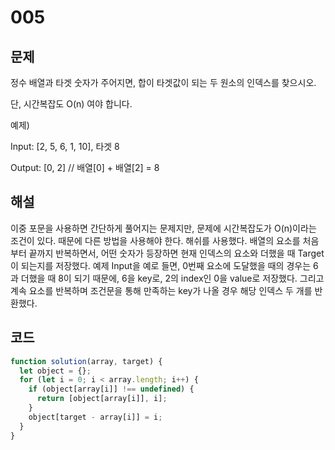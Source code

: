 # 005

## 문제

정수 배열과 타겟 숫자가 주어지면, 합이 타겟값이 되는 두 원소의 인덱스를 찾으시오.

단, 시간복잡도 O(n) 여야 합니다.

예제)

Input: [2, 5, 6, 1, 10], 타겟 8

Output: [0, 2] // 배열[0] + 배열[2] = 8

## 해설

이중 포문을 사용하면 간단하게 풀어지는 문제지만, 문제에 시간복잡도가 O(n)이라는 조건이 있다. 때문에 다른 방법을 사용해야 한다. 해쉬를 사용했다. 배열의 요소를 처음부터 끝까지 반복하면서, 어떤 숫자가 등장하면 현재 인덱스의 요소와 더했을 때 Target이 되는지를 저장했다. 예제 Input을 예로 들면, 0번째 요소에 도달했을 때의 경우는 6과 더했을 때 8이 되기 때문에, 6을 key로, 2의 index인 0을 value로 저장했다. 그리고 계속 요소를 반복하며 조건문을 통해 만족하는 key가 나올 경우 해당 인덱스 두 개를 반환했다.

## 코드

```javascript
function solution(array, target) {
  let object = {};
  for (let i = 0; i < array.length; i++) {
    if (object[array[i]] !== undefined) {
      return [object[array[i]], i];
    }
    object[target - array[i]] = i;
  }
}
```